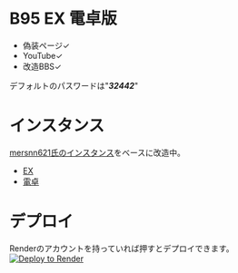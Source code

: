 # B95 EX 電卓版  

- 偽装ページ✓  
- YouTube✓
- 改造BBS✓

デフォルトのパスワードは"***32442***"  
# インスタンス  

[mersnn621氏のインスタンス](https://github.com/mersnn621/yuki-bbs)をベースに改造中。  
- [EX](https://github.com/beta9514/B95_EX)
- [電卓](https://github.com/beta9514/B95_calculator)
# デプロイ  

Renderのアカウントを持っていれば押すとデプロイできます。  
<a href="https://render.com/deploy?repo=[https://github.com/beta9514/B95_ex](https://github.com/beta9514/Yuki-YouTube-slim-calculator)">
<img src="https://render.com/images/deploy-to-render-button.svg" alt="Deploy to Render">
</a>
